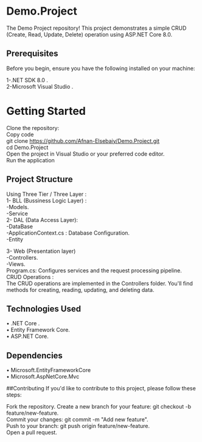 # Demo.Project
 The Demo Project repository! This project demonstrates a simple CRUD (Create, Read, Update, Delete) operation using ASP.NET Core 8.0.

## Prerequisites
Before you begin, ensure you have the following installed on your machine:

1-.NET SDK 8.0 . <br>
2-Microsoft Visual Studio .

# Getting Started
Clone the repository: <br>
Copy code <br>
git clone https://github.com/Afnan-Elsebaiy/Demo.Project.git <br>
cd Demo.Project <br>
Open the project in Visual Studio or your preferred code editor.<br>
Run the application

## Project Structure
Using Three Tier / Three Layer :<br>
1- BLL (Bussiness Logic Layer) : <br>
 -Models.<br>
 -Service<br>
2- DAL (Data Access Layer): <br>
 -DataBase  <br>
    -ApplicationContext.cs : Database Configuration. <br>
 -Entity <br>
   

3- Web (Presentation layer) <br>
 -Controllers. <br>
 -Views. <br>
Program.cs: Configures services and the request processing pipeline. <br>
CRUD Operations : <br>
The CRUD operations are implemented in the Controllers folder. You'll find methods for creating, reading, updating, and deleting data.

## Technologies Used
•	.NET Core . <br>
•	Entity Framework Core. <br>
•	ASP.NET Core. <br>


## Dependencies
•	Microsoft.EntityFrameworkCore <br>
•	Microsoft.AspNetCore.Mvc <br>


##Contributing
If you'd like to contribute to this project, please follow these steps:

Fork the repository.
Create a new branch for your feature: git checkout -b feature/new-feature.<br>
Commit your changes: git commit -m "Add new feature".<br>
Push to your branch: git push origin feature/new-feature.<br>
Open a pull request.<br>








    

